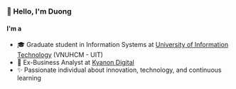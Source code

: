 ### 👋 Hello, I'm Duong

#### I'm a
- 🎓 Graduate student in Information Systems at [University of Information Technology](https://www.uit.edu.vn/) (VNUHCM - UIT)
- 🧩 Ex-Business Analyst at [Kyanon Digital](https://kyanon.digital/)  
- ✨ Passionate individual about innovation, technology, and continuous learning


<!---
douboNg/douboNg is a ✨ special ✨ repository because its `README.md` (this file) appears on your GitHub profile.
You can click the Preview link to take a look at your changes.
--->
